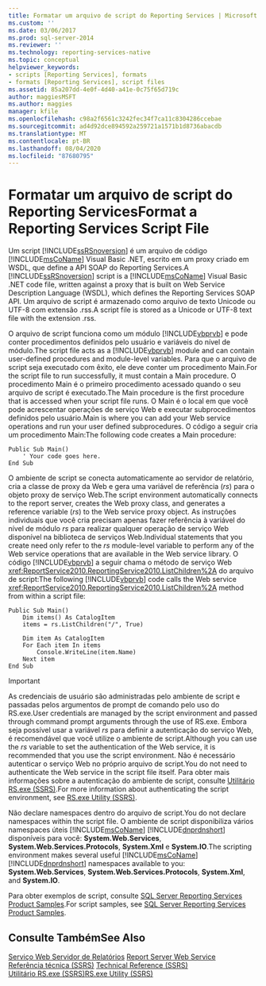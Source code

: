 ```yaml
---
title: Formatar um arquivo de script do Reporting Services | Microsoft Docs
ms.custom: ''
ms.date: 03/06/2017
ms.prod: sql-server-2014
ms.reviewer: ''
ms.technology: reporting-services-native
ms.topic: conceptual
helpviewer_keywords:
- scripts [Reporting Services], formats
- formats [Reporting Services], script files
ms.assetid: 85a207dd-4e0f-4d40-a41e-0c75f65d719c
author: maggiesMSFT
ms.author: maggies
manager: kfile
ms.openlocfilehash: c98a2f6561c3242fec34f7ca11c8304286ccebae
ms.sourcegitcommit: ad4d92dce894592a259721a1571b1d8736abacdb
ms.translationtype: MT
ms.contentlocale: pt-BR
ms.lasthandoff: 08/04/2020
ms.locfileid: "87680795"
---
```

# <a name="format-a-reporting-services-script-file"></a><span data-ttu-id="9efc9-102">Formatar um arquivo de script do Reporting Services</span><span class="sxs-lookup"><span data-stu-id="9efc9-102">Format a Reporting Services Script File</span></span>
  <span data-ttu-id="9efc9-103">Um script [!INCLUDE[ssRSnoversion](../../includes/ssrsnoversion-md.md)] é um arquivo de código [!INCLUDE[msCoName](../../includes/msconame-md.md)] Visual Basic .NET, escrito em um proxy criado em WSDL, que define a API SOAP do Reporting Services.</span><span class="sxs-lookup"><span data-stu-id="9efc9-103">A [!INCLUDE[ssRSnoversion](../../includes/ssrsnoversion-md.md)] script is a [!INCLUDE[msCoName](../../includes/msconame-md.md)] Visual Basic .NET code file, written against a proxy that is built on Web Service Description Language (WSDL), which defines the Reporting Services SOAP API.</span></span> <span data-ttu-id="9efc9-104">Um arquivo de script é armazenado como arquivo de texto Unicode ou UTF-8 com extensão .rss.</span><span class="sxs-lookup"><span data-stu-id="9efc9-104">A script file is stored as a Unicode or UTF-8 text file with the extension .rss.</span></span>  
  
 <span data-ttu-id="9efc9-105">O arquivo de script funciona como um módulo [!INCLUDE[vbprvb](../../includes/vbprvb-md.md)] e pode conter procedimentos definidos pelo usuário e variáveis do nível de módulo.</span><span class="sxs-lookup"><span data-stu-id="9efc9-105">The script file acts as a [!INCLUDE[vbprvb](../../includes/vbprvb-md.md)] module and can contain user-defined procedures and module-level variables.</span></span> <span data-ttu-id="9efc9-106">Para que o arquivo de script seja executado com êxito, ele deve conter um procedimento Main.</span><span class="sxs-lookup"><span data-stu-id="9efc9-106">For the script file to run successfully, it must contain a Main procedure.</span></span> <span data-ttu-id="9efc9-107">O procedimento Main é o primeiro procedimento acessado quando o seu arquivo de script é executado.</span><span class="sxs-lookup"><span data-stu-id="9efc9-107">The Main procedure is the first procedure that is accessed when your script file runs.</span></span> <span data-ttu-id="9efc9-108">O Main é o local em que você pode acrescentar operações de serviço Web e executar subprocedimentos definidos pelo usuário.</span><span class="sxs-lookup"><span data-stu-id="9efc9-108">Main is where you can add your Web service operations and run your user defined subprocedures.</span></span> <span data-ttu-id="9efc9-109">O código a seguir cria um procedimento Main:</span><span class="sxs-lookup"><span data-stu-id="9efc9-109">The following code creates a Main procedure:</span></span>  
  
```  
Public Sub Main()  
    ' Your code goes here.  
End Sub  
```  
  
 <span data-ttu-id="9efc9-110">O ambiente de script se conecta automaticamente ao servidor de relatório, cria a classe de proxy da Web e gera uma variável de referência (*rs*) para o objeto proxy de serviço Web.</span><span class="sxs-lookup"><span data-stu-id="9efc9-110">The script environment automatically connects to the report server, creates the Web proxy class, and generates a reference variable (*rs*) to the Web service proxy object.</span></span> <span data-ttu-id="9efc9-111">As instruções individuais que você cria precisam apenas fazer referência à variável do nível de módulo *rs* para realizar qualquer operação de serviço Web disponível na biblioteca de serviços Web.</span><span class="sxs-lookup"><span data-stu-id="9efc9-111">Individual statements that you create need only refer to the *rs* module-level variable to perform any of the Web service operations that are available in the Web service library.</span></span> <span data-ttu-id="9efc9-112">O código [!INCLUDE[vbprvb](../../includes/vbprvb-md.md)] a seguir chama o método de serviço Web <xref:ReportService2010.ReportingService2010.ListChildren%2A> do arquivo de script:</span><span class="sxs-lookup"><span data-stu-id="9efc9-112">The following [!INCLUDE[vbprvb](../../includes/vbprvb-md.md)] code calls the Web service <xref:ReportService2010.ReportingService2010.ListChildren%2A> method from within a script file:</span></span>  
  
```  
Public Sub Main()  
    Dim items() As CatalogItem  
    items = rs.ListChildren("/", True)  
  
    Dim item As CatalogItem  
    For Each item In items  
        Console.WriteLine(item.Name)  
    Next item  
End Sub   
```  
  
> [!IMPORTANT]  
>  <span data-ttu-id="9efc9-113">As credenciais de usuário são administradas pelo ambiente de script e passadas pelos argumentos de prompt de comando pelo uso do RS.exe.</span><span class="sxs-lookup"><span data-stu-id="9efc9-113">User credentials are managed by the script environment and passed through command prompt arguments through the use of RS.exe.</span></span> <span data-ttu-id="9efc9-114">Embora seja possível usar a variável *rs* para definir a autenticação do serviço Web, é recomendável que você utilize o ambiente de script.</span><span class="sxs-lookup"><span data-stu-id="9efc9-114">Although you can use the *rs* variable to set the authentication of the Web service, it is recommended that you use the script environment.</span></span> <span data-ttu-id="9efc9-115">Não é necessário autenticar o serviço Web no próprio arquivo de script.</span><span class="sxs-lookup"><span data-stu-id="9efc9-115">You do not need to authenticate the Web service in the script file itself.</span></span> <span data-ttu-id="9efc9-116">Para obter mais informações sobre a autenticação do ambiente de script, consulte [Utilitário RS.exe &#40;SSRS&#41;](rs-exe-utility-ssrs.md).</span><span class="sxs-lookup"><span data-stu-id="9efc9-116">For more information about authenticating the script environment, see [RS.exe Utility &#40;SSRS&#41;](rs-exe-utility-ssrs.md).</span></span>  
  
 <span data-ttu-id="9efc9-117">Não declare namespaces dentro do arquivo de script.</span><span class="sxs-lookup"><span data-stu-id="9efc9-117">You do not declare namespaces within the script file.</span></span> <span data-ttu-id="9efc9-118">O ambiente de script disponibiliza vários namespaces úteis [!INCLUDE[msCoName](../../includes/msconame-md.md)] [!INCLUDE[dnprdnshort](../../includes/dnprdnshort-md.md)] disponíveis para você: **System.Web.Services**, **System.Web.Services.Protocols**, **System.Xml** e **System.IO**.</span><span class="sxs-lookup"><span data-stu-id="9efc9-118">The scripting environment makes several useful [!INCLUDE[msCoName](../../includes/msconame-md.md)] [!INCLUDE[dnprdnshort](../../includes/dnprdnshort-md.md)] namespaces available to you: **System.Web.Services**, **System.Web.Services.Protocols**, **System.Xml**, and **System.IO**.</span></span>  
  
 <span data-ttu-id="9efc9-119">Para obter exemplos de script, consulte [SQL Server Reporting Services Product Samples](https://go.microsoft.com/fwlink/?LinkId=177889).</span><span class="sxs-lookup"><span data-stu-id="9efc9-119">For script samples, see [SQL Server Reporting Services Product Samples](https://go.microsoft.com/fwlink/?LinkId=177889).</span></span>  
  
## <a name="see-also"></a><span data-ttu-id="9efc9-120">Consulte Também</span><span class="sxs-lookup"><span data-stu-id="9efc9-120">See Also</span></span>  
 <span data-ttu-id="9efc9-121">[Serviço Web Servidor de Relatórios](../report-server-web-service/report-server-web-service.md) </span><span class="sxs-lookup"><span data-stu-id="9efc9-121">[Report Server Web Service](../report-server-web-service/report-server-web-service.md) </span></span>  
 <span data-ttu-id="9efc9-122">[Referência técnica &#40;SSRS&#41;](../technical-reference-ssrs.md) </span><span class="sxs-lookup"><span data-stu-id="9efc9-122">[Technical Reference &#40;SSRS&#41;](../technical-reference-ssrs.md) </span></span>  
 [<span data-ttu-id="9efc9-123">Utilitário RS.exe &#40;SSRS&#41;</span><span class="sxs-lookup"><span data-stu-id="9efc9-123">RS.exe Utility &#40;SSRS&#41;</span></span>](rs-exe-utility-ssrs.md)  
  
  
